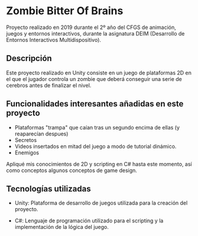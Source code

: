 # Zombie Bitter Of Brains

Proyecto realizado en 2019 durante el 2º año del CFGS de animación, juegos y entornos interactivos, durante la asignatura DEIM (Desarrollo de Entornos Interactivos Multidispositivo).
 
## Descripción

Este proyecto realizado en Unity consiste en un juego de plataformas 2D en el que el jugador controla un zombie que deberá conseguir una serie de cerebros antes de finalizar el nivel. 

## Funcionalidades interesantes añadidas en este proyecto

- Plataformas "trampa" que caían tras un segundo encima de ellas (y reaparecían despues)
- Secretos 
- Videos insertados en mitad del juego a modo de tutorial dinámico.
- Enemigos

Apliqué mis conocimientos de 2D y scripting en C# hasta este momento, así como conceptos algunos conceptos de game design. 

## Tecnologías utilizadas

- Unity: Plataforma de desarrollo de juegos utilizada para la creación del proyecto.

- C#: Lenguaje de programación utilizado para el scripting y la implementación de la lógica del juego.

